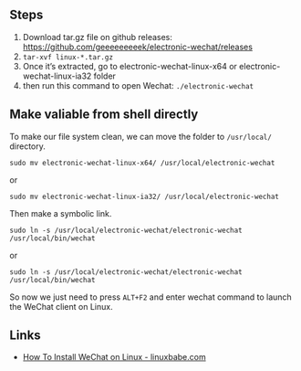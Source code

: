 ## Steps

1. Download tar.gz file on github releases: https://github.com/geeeeeeeeek/electronic-wechat/releases
2. `tar-xvf linux-*.tar.gz`
3. Once it’s extracted,  go to electronic-wechat-linux-x64 or electronic-wechat-linux-ia32 folder
4. then run this command to open Wechat: `./electronic-wechat`

## Make valiable from shell directly

To make our file system clean, we can move the folder to `/usr/local/` directory.

    sudo mv electronic-wechat-linux-x64/ /usr/local/electronic-wechat

or

    sudo mv electronic-wechat-linux-ia32/ /usr/local/electronic-wechat

Then make a symbolic link.

    sudo ln -s /usr/local/electronic-wechat/electronic-wechat /usr/local/bin/wechat

or

    sudo ln -s /usr/local/electronic-wechat/electronic-wechat /usr/local/bin/wechat

So now we just need to press `ALT+F2` and enter wechat command to launch the WeChat client on Linux.

## Links

- [How To Install WeChat on Linux - linuxbabe.com](https://www.linuxbabe.com/desktop-linux/install-wechat-linux)